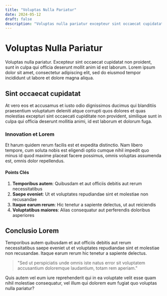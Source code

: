 ```yaml
---
title: "Voluptas Nulla Pariatur"
date: 2024-05-12
draft: false
description: "Voluptas nulla pariatur excepteur sint occaecat cupidatat non proident sunt in culpa."
---
```


# Voluptas Nulla Pariatur

Voluptas nulla pariatur. Excepteur sint occaecat cupidatat non proident, sunt in culpa qui officia deserunt mollit anim id est laborum. Lorem ipsum dolor sit amet, consectetur adipiscing elit, sed do eiusmod tempor incididunt ut labore et dolore magna aliqua.

## Sint occaecat cupidatat

At vero eos et accusamus et iusto odio dignissimos ducimus qui blanditiis praesentium voluptatum deleniti atque corrupti quos dolores et quas molestias excepturi sint occaecati cupiditate non provident, similique sunt in culpa qui officia deserunt mollitia animi, id est laborum et dolorum fuga.

### Innovation et Lorem

Et harum quidem rerum facilis est et expedita distinctio. Nam libero tempore, cum soluta nobis est eligendi optio cumque nihil impedit quo minus id quod maxime placeat facere possimus, omnis voluptas assumenda est, omnis dolor repellendus.

#### Points Clés

1. **Temporibus autem**: Quibusdam et aut officiis debitis aut rerum necessitatibus
2. **Saepe eveniet**: Ut et voluptates repudiandae sint et molestiae non recusandae  
3. **Itaque earum rerum**: Hic tenetur a sapiente delectus, ut aut reiciendis
4. **Voluptatibus maiores**: Alias consequatur aut perferendis doloribus asperiores

## Conclusio Lorem

Temporibus autem quibusdam et aut officiis debitis aut rerum necessitatibus saepe eveniet ut et voluptates repudiandae sint et molestiae non recusandae. Itaque earum rerum hic tenetur a sapiente delectus.

> "Sed ut perspiciatis unde omnis iste natus error sit voluptatem accusantium doloremque laudantium, totam rem aperiam."

Quis autem vel eum iure reprehenderit qui in ea voluptate velit esse quam nihil molestiae consequatur, vel illum qui dolorem eum fugiat quo voluptas nulla pariatur?